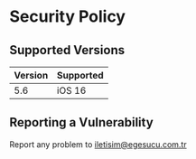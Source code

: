 # Security Policy

## Supported Versions

| Version | Supported          |
| ------- | ------------------ |
| 5.6     | iOS 16             |

## Reporting a Vulnerability

Report any problem to iletisim@egesucu.com.tr
